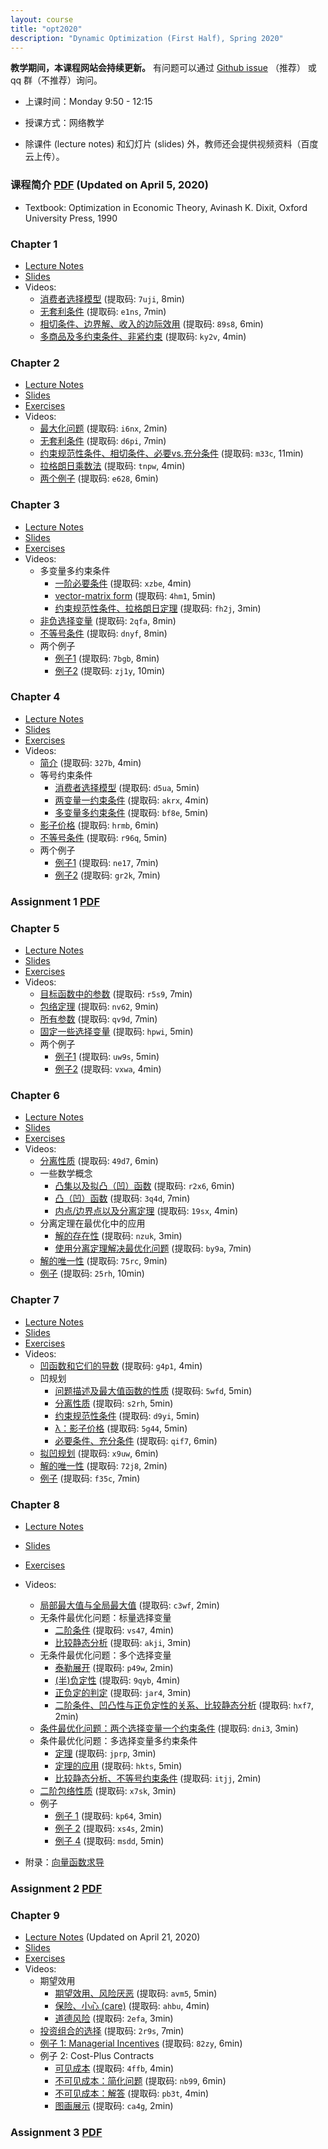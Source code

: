 ```yaml
---
layout: course
title: "opt2020"
description: "Dynamic Optimization (First Half), Spring 2020"
---
```


**教学期间，本课程网站会持续更新。** 有问题可以通过 [Github issue](https://github.com/xhu/xhu.github.io/issues) （推荐） 或 qq 群（不推荐）询问。

- 上课时间：Monday 9:50 - 12:15

- 授课方式：网络教学

- 除课件 (lecture notes) 和幻灯片 (slides) 外，教师还会提供视频资料（百度云上传）。

### 课程简介 [PDF](/pdf/optimization_syllabus.pdf) (Updated on April 5, 2020)

- Textbook: Optimization in Economic Theory, Avinash K. Dixit, Oxford University Press, 1990

### Chapter 1

- [Lecture Notes](/pdf/optimization_introduction.pdf)
- [Slides](/pdf/optimization_introduction_slides_2020.pdf)
- Videos:
    - [消费者选择模型](https://pan.baidu.com/s/1rdYG9hDrd-aRHDSGSsz44g) (提取码: `7uji`, 8min)
    - [无套利条件](https://pan.baidu.com/s/1odAItsJFiLe0M8IjYJPc3A) (提取码: `e1ns`, 7min)
    - [相切条件、边界解、收入的边际效用](https://pan.baidu.com/s/1a38r2ZLp79ZfkzeS2YgqDA) (提取码: `89s8`, 6min)
    - [多商品及多约束条件、非紧约束](https://pan.baidu.com/s/1pmZNsV4PtcvdvU67FXIyPA) (提取码: `ky2v`, 4min)

### Chapter 2

- [Lecture Notes](/pdf/optimization_Lagrange.pdf)
- [Slides](/pdf/optimization_Lagrange_slides_2020.pdf)
- [Exercises](/pdf/optimization_Lagrange_exercises.pdf)
- Videos:
    - [最大化问题](https://pan.baidu.com/s/1wGVFu8Qs_cy9Gp7JF7N2UA) (提取码: `i6nx`, 2min)
    - [无套利条件](https://pan.baidu.com/s/1lG2nd22EbiTEuk5zUocFUw) (提取码: `d6pi`, 7min)
    - [约束规范性条件、相切条件、必要vs.充分条件](https://pan.baidu.com/s/1Q1jL4lIDAcLN92ANl5Kg6Q) (提取码: `m33c`, 11min)
    - [拉格朗日乘数法](https://pan.baidu.com/s/1AJnWuVXGMB6XVt7B7kyDoA) (提取码: `tnpw`, 4min)
    - [两个例子](https://pan.baidu.com/s/1bBzEa8jB_K7zmvIoKD8PNA) (提取码: `e628`, 6min)

### Chapter 3

- [Lecture Notes](/pdf/optimization_extensions.pdf)
- [Slides](/pdf/optimization_extensions_slides_2020.pdf)
- [Exercises](/pdf/optimization_extensions_exercises.pdf)
- Videos:
    - 多变量多约束条件
        - [一阶必要条件](https://pan.baidu.com/s/1NXaKaHzPpC-BmQ3Cl3P9wg) (提取码: `xzbe`, 4min)
        - [vector-matrix form](https://pan.baidu.com/s/1NZrLnBzTTYnVCE-RYu0ugA) (提取码: `4hm1`, 5min)
        - [约束规范性条件、拉格朗日定理](https://pan.baidu.com/s/1WlXE_xD-OUPVStWsh2NZhQ) (提取码: `fh2j`, 3min)
    - [非负选择变量](https://pan.baidu.com/s/14PeGLWaczL9jZJeyctxCmQ) (提取码: `2qfa`, 8min)
    - [不等号条件](https://pan.baidu.com/s/1QU9Wg8KfLI_gwKbkMGlmjA) (提取码: `dnyf`, 8min)
    - 两个例子
        - [例子1](https://pan.baidu.com/s/1--ErB8O_7QKniNAAUdUTlw) (提取码: `7bgb`, 8min)
        - [例子2](https://pan.baidu.com/s/1CRylOhjrdFAE1pAgxJz9MQ) (提取码: `zj1y`, 10min)

### Chapter 4

- [Lecture Notes](/pdf/optimization_shadow_prices.pdf)
- [Slides](/pdf/optimization_shadow_prices_slides_2020.pdf)
- [Exercises](/pdf/optimization_shadow_prices_exercises.pdf)
- Videos:
    - [简介](https://pan.baidu.com/s/1hNC60ZZqsNfBcnShQugghA) (提取码: `327b`, 4min)
    - 等号约束条件
        - [消费者选择模型](https://pan.baidu.com/s/1IrSJkKHdsaT6qpJm3ImbLw) (提取码: `d5ua`, 5min)
        - [两变量一约束条件](https://pan.baidu.com/s/1ufl4rQYDr3QDT3xmyMDJ6Q) (提取码: `akrx`, 4min)
        - [多变量多约束条件](https://pan.baidu.com/s/1HKZ-j9-QvBj9uLM0fk7aJg) (提取码: `bf8e`, 5min)
    - [影子价格](https://pan.baidu.com/s/168XWtKmUPf9-mbxAAtsINQ) (提取码: `hrmb`, 6min)
    - [不等号条件](https://pan.baidu.com/s/1EjBTJLuySqJ446W3U8g7Fw) (提取码: `r96q`, 5min)
    - 两个例子
        - [例子1](https://pan.baidu.com/s/1pVt534OuiJ6DMn0DiOEX-w) (提取码: `ne17`, 7min)
        - [例子2](https://pan.baidu.com/s/1oBZ5kBIgq9825YgmLoDd8A) (提取码: `gr2k`, 7min)
        
### Assignment 1 [PDF](/pdf/optimization_hw1_2020.pdf)


### Chapter 5

- [Lecture Notes](/pdf/optimization_maximum_value_functions.pdf)
- [Slides](/pdf/optimization_maximum_value_functions_slides_2020.pdf)
- [Exercises](/pdf/optimization_maximum_value_functions_exercises.pdf)
- Videos:
    - [目标函数中的参数](https://pan.baidu.com/s/1zBMCYTgWGOYhQ7L4jJBWsg) (提取码: `r5s9`, 7min)
    - [包络定理](https://pan.baidu.com/s/1ZULYiOUvCIzOkGsdzOmQNA) (提取码: `nv62`, 9min)
    - [所有参数](https://pan.baidu.com/s/1HhKammYq3zSnVoxF5GzHZw) (提取码: `qv9d`, 7min)
    - [固定一些选择变量](https://pan.baidu.com/s/1g4-pmKoJJ9wiJA5fdRUxHA) (提取码: `hpwi`, 5min)
    - 两个例子
        - [例子1](https://pan.baidu.com/s/1dji2Fxd13XXTLfDWyoxOgg) (提取码: `uw9s`, 5min)
        - [例子2](https://pan.baidu.com/s/1X3bEN2X9Zrmo9qW7WAV9kQ) (提取码: `vxwa`, 4min)
     
### Chapter 6

- [Lecture Notes](/pdf/optimization_separation.pdf)
- [Slides](/pdf/optimization_separation_slides_2020.pdf)
- [Exercises](/pdf/optimization_separation_exercises.pdf)
- Videos:
    - [分离性质](https://pan.baidu.com/s/1ZV9sIdx5be2jpvhLJGzGgA) (提取码: `49d7`, 6min)
    - 一些数学概念
        - [凸集以及拟凸（凹）函数](https://pan.baidu.com/s/1Vxl3hu6rTebSGet8Cu_KRw) (提取码: `r2x6`, 6min)
        - [凸（凹）函数](https://pan.baidu.com/s/1Wy9CnNgsVjTVcrEY0MfcPA) (提取码: `3q4d`, 7min)
        - [内点/边界点以及分离定理](https://pan.baidu.com/s/1gWlPpBdala_zGmc__mqjsw) (提取码: `19sx`, 4min)
    - 分离定理在最优化中的应用
        - [解的存在性](https://pan.baidu.com/s/1pZtqdIIGaPp31893_RyFJg) (提取码: `nzuk`, 3min)
        - [使用分离定理解决最优化问题](https://pan.baidu.com/s/1DgP2dyEuP9_mh3PEulCdxw) (提取码: `by9a`, 7min)
    - [解的唯一性](https://pan.baidu.com/s/1FiILC_PnwMi2dn6pecRB6Q) (提取码: `75rc`, 9min)
    - [例子](https://pan.baidu.com/s/1NhGFMOVoS9rUVd8obnETRA) (提取码: `25rh`, 10min)
 
### Chapter 7

- [Lecture Notes](/pdf/optimization_concave_programming.pdf)
- [Slides](/pdf/optimization_concave_programming_slides_2020.pdf)
- [Exercises](/pdf/optimization_concave_programming_exercises.pdf)
- Videos:
    - [凹函数和它们的导数](https://pan.baidu.com/s/1gOMfsyGvD3_j3LMpxYkLaw) (提取码: `g4p1`, 4min)
    - 凹规划
        - [问题描述及最大值函数的性质](https://pan.baidu.com/s/1LWj4TvbaiwlQpIpMZ73spw) (提取码: `5wfd`, 5min)
        - [分离性质](https://pan.baidu.com/s/1ZmCIpZS9xCeOvm8m3_5aow) (提取码: `s2rh`, 5min)
        - [约束规范性条件](https://pan.baidu.com/s/1zVxGJ1cezmnHyWXF8EDXdQ) (提取码: `d9yi`, 5min)
        - [λ：影子价格](https://pan.baidu.com/s/1PTAZIC2TW32lOhBT4VNtfQ) (提取码: `5g44`, 5min)
        - [必要条件、充分条件](https://pan.baidu.com/s/1OgABsARAgILLFdZmXrPA5A) (提取码: `qif7`, 6min)
    - [拟凹规划](https://pan.baidu.com/s/1JJ0HXb96xOpjn_Z0f9ylcg) (提取码: `x9uw`, 6min)
    - [解的唯一性](https://pan.baidu.com/s/1ua85t9KTEFS4F1WvIMV2ww) (提取码: `72j8`, 2min)
    - [例子](https://pan.baidu.com/s/1LbVppiGs_hz1KjatNeH2Zw) (提取码: `f35c`, 7min)
    
### Chapter 8

- [Lecture Notes](/pdf/optimization_SOC.pdf)
- [Slides](/pdf/optimization_SOC_slides_2020.pdf)
- [Exercises](/pdf/optimization_SOC_exercises.pdf)
- Videos:
    - [局部最大值与全局最大值](https://pan.baidu.com/s/1_NcYCz_-Kcg-CsfrJwv51A) (提取码: `c3wf`, 2min)
    - 无条件最优化问题：标量选择变量
        - [二阶条件](https://pan.baidu.com/s/1DNz_frn2L3I9sAaBN4FG2g) (提取码: `vs47`, 4min)
        - [比较静态分析](https://pan.baidu.com/s/1EZpoDY4NZIw06WaBc2bHzQ) (提取码: `akji`, 3min)
    - 无条件最优化问题：多个选择变量
        - [泰勒展开](https://pan.baidu.com/s/1Cii1M6KPmo9x7cAMWbO5xw) (提取码: `p49w`, 2min)
        - [(半)负定性](https://pan.baidu.com/s/1nT3Va8_70tj7uH6I_cfbjQ) (提取码: `9qyb`, 4min)
        - [正负定的判定](https://pan.baidu.com/s/1fY4ds1MOXR00lyGuiCgyhw) (提取码: `jar4`, 3min)
        - [二阶条件、凹凸性与正负定性的关系、比较静态分析](https://pan.baidu.com/s/14vCaoxwxF1sxa8wzczYm0A) (提取码: `hxf7`, 2min)
    - [条件最优化问题：两个选择变量一个约束条件](https://pan.baidu.com/s/1JQO7lH7xLt5xxfa5rkIuGg) (提取码: `dni3`, 3min)
    - 条件最优化问题：多选择变量多约束条件
        - [定理](https://pan.baidu.com/s/1xDR-vgbKJeVTX-vNZGhorA) (提取码: `jprp`, 3min)
        - [定理的应用](https://pan.baidu.com/s/1V0lGj-qjI6qAMIIexRcoAw) (提取码: `hkts`, 5min)
        - [比较静态分析、不等号约束条件](https://pan.baidu.com/s/1vYQoZcsnGpWBouLdjH1tIg) (提取码: `itjj`, 2min)
    - [二阶包络性质](https://pan.baidu.com/s/1kJu8_zVlbwSdOg_zacnorA) (提取码: `x7sk`, 3min)
    - 例子
        - [例子 1](https://pan.baidu.com/s/1eZmQvY67r6nFd1nv3KX8Vg) (提取码: `kp64`, 3min)
        - [例子 2](https://pan.baidu.com/s/1vlM1ic2sdkqxndTgsolMNw) (提取码: `xs4s`, 2min)
        - [例子 4](https://pan.baidu.com/s/12_zoxqSO1t27cB_S77G-3A) (提取码: `msdd`, 5min)

- 附录：[向量函数求导](/pdf/vector-valued-functions.pdf)
        
        
### Assignment 2 [PDF](/pdf/optimization_hw2_2020.pdf) 

<!-- ### 课后习题参考答案 [PDF](/pdf/optimization_exercises_solutions.pdf) -->


### Chapter 9

- [Lecture Notes](/pdf/optimization_uncertainty.pdf) (Updated on April 21, 2020)
- [Slides](/pdf/optimization_uncertainty_slides_2020.pdf)
- [Exercises](/pdf/optimization_uncertainty_exercises.pdf)
- Videos:
    - 期望效用
        - [期望效用、风险厌恶](https://pan.baidu.com/s/1PN1E0lQvl122HMeETocYUA) (提取码: `avm5`, 5min)
        - [保险、小心 (care)](https://pan.baidu.com/s/1oOKuYAUL2Qib5YvsztIEQw) (提取码: `ahbu`, 4min)
        - [道德风险](https://pan.baidu.com/s/1a62dvF5UkAnwFcvut06F8Q) (提取码: `2efa`, 3min)
    - [投资组合的选择](https://pan.baidu.com/s/10GnDdm6QlB6E8iEsejDgdg) (提取码: `2r9s`, 7min)   
    - [例子 1: Managerial Incentives](https://pan.baidu.com/s/1igO-nYU7ZvprNpmWeA5pzQ) (提取码: `82zy`, 6min)   
    - 例子 2: Cost-Plus Contracts
        - [可见成本](https://pan.baidu.com/s/14zbx9cQ1MDCuzwMJLbrfNw) (提取码: `4ffb`, 4min)
        - [不可见成本：简化问题](https://pan.baidu.com/s/1W5RguN0thRwDYyRlWUag6g) (提取码: `nb99`, 6min)
        - [不可见成本：解答](https://pan.baidu.com/s/1dv9Q0ZKmjaxOGzwFgVormQ) (提取码: `pb3t`, 4min)
        - [图画展示](https://pan.baidu.com/s/1MkmCzgGT9SthtiNEUFYVCg) (提取码: `ca4g`, 2min)
              
### Assignment 3 [PDF](/pdf/optimization_hw3_2020.pdf)

